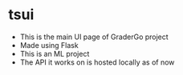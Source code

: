 # tsui

- This is the main UI page of GraderGo project
- Made using Flask
- This is an ML project
- The API it works on is hosted locally as of now
